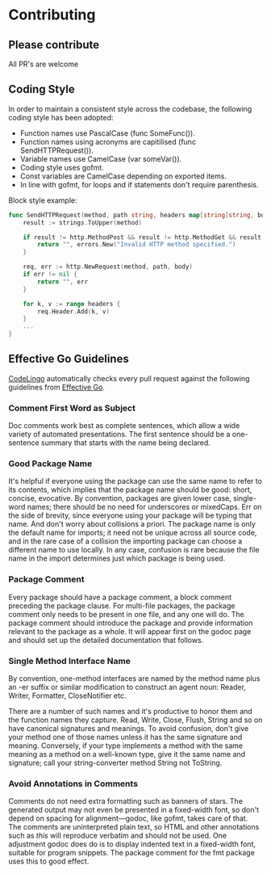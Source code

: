 <!-- use this template to generate the contributor docs with the following command: `$ lingo run docs --template CONTRIBUTING_TEMPLATE.md  --output CONTRIBUTING.md` -->
# Contributing

## Please contribute

All PR's are welcome

## Coding Style

In order to maintain a consistent style across the codebase, the following coding style has been adopted:

- Function names use PascalCase (func SomeFunc()).
- Function names using acronyms are capitilised (func SendHTTPRequest()).
- Variable names use CamelCase (var someVar()).
- Coding style uses gofmt.
- Const variables are CamelCase depending on exported items.
- In line with gofmt, for loops and if statements don't require parenthesis.

Block style example:

```go
func SendHTTPRequest(method, path string, headers map[string]string, body io.Reader) (string, error) {
    result := strings.ToUpper(method)

    if result != http.MethodPost && result != http.MethodGet && result != http.MethodDelete {
        return "", errors.New("Invalid HTTP method specified.")
    }

    req, err := http.NewRequest(method, path, body)
    if err != nil {
        return "", err
    }

    for k, v := range headers {
        req.Header.Add(k, v)
    }
    ...
}
```

## Effective Go Guidelines

[CodeLingo](https://codelingo.io) automatically checks every pull request against the following guidelines from [Effective Go](https://golang.org/doc/effective_go.html).

### Comment First Word as Subject

Doc comments work best as complete sentences, which allow a wide variety of automated presentations.
The first sentence should be a one-sentence summary that starts with the name being declared.

### Good Package Name

It's helpful if everyone using the package can use the same name
to refer to its contents, which implies that the package name should
be good: short, concise, evocative. By convention, packages are
given lower case, single-word names; there should be no need for
underscores or mixedCaps. Err on the side of brevity, since everyone
using your package will be typing that name. And don't worry about
collisions a priori. The package name is only the default name for
imports; it need not be unique across all source code, and in the
rare case of a collision the importing package can choose a different
name to use locally. In any case, confusion is rare because the file
name in the import determines just which package is being used.

### Package Comment

Every package should have a package comment, a block comment preceding the package clause.
For multi-file packages, the package comment only needs to be present in one file, and any one will do.
The package comment should introduce the package and provide information relevant to the package as a
whole. It will appear first on the godoc page and should set up the detailed documentation that follows.

### Single Method Interface Name

By convention, one-method interfaces are named by the method name plus an -er suffix
or similar modification to construct an agent noun: Reader, Writer, Formatter, CloseNotifier etc.

There are a number of such names and it's productive to honor them and the function names they capture.
Read, Write, Close, Flush, String and so on have canonical signatures and meanings. To avoid confusion,
don't give your method one of those names unless it has the same signature and meaning. Conversely,
if your type implements a method with the same meaning as a method on a well-known type, give it the
same name and signature; call your string-converter method String not ToString.

### Avoid Annotations in Comments

Comments do not need extra formatting such as banners of stars. The generated output
may not even be presented in a fixed-width font, so don't depend on spacing for alignment—godoc,
like gofmt, takes care of that. The comments are uninterpreted plain text, so HTML and other
annotations such as _this_ will reproduce verbatim and should not be used. One adjustment godoc
does do is to display indented text in a fixed-width font, suitable for program snippets.
The package comment for the fmt package uses this to good effect.
